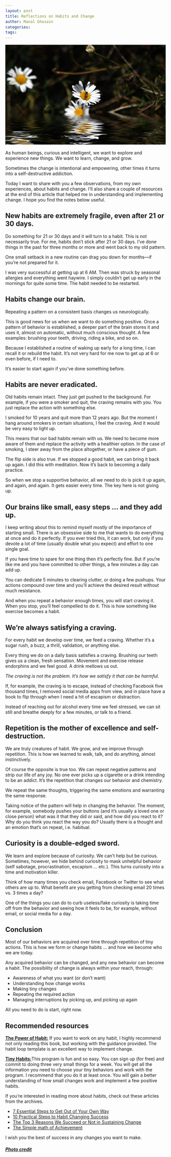```yaml
---
layout: post
title: Reflections on Habits and Change
author: Manal Ghosain
categories:
tags:
---
```


![Flower reflection](/images/flower-reflection.jpg)

As human beings, curious and intelligent, we want to explore and experience new things. We want to learn, change, and grow.

Sometimes the change is intentional and empowering, other times it turns into a self-destructive addiction.

Today I want to share with you a few observations, from my own experiences, about habits and change. I’ll also share a couple of resources at the end of this article that helped me in understanding and implementing change. I hope you find the notes below useful.

## New habits are extremely fragile, even after 21 or 30 days.

Do something for 21 or 30 days and it will turn to a habit. This is not necessarily true. For me, habits don’t stick after 21 or 30 days. I’ve done things in the past for three months or more and went back to my old pattern.

One small setback in a new routine can drag you down for months—if you’re not prepared for it.

I was very successful at getting up at 6 AM. Then was struck by seasonal allergies and everything went haywire. I simply couldn’t get up early in the mornings for quite some time. The habit needed to be restarted.

## Habits change our brain.

Repeating a pattern on a consistent basis changes us neurologically.

This is good news for us when we want to do something positive. Once a pattern of behavior is established, a deeper part of the brain stores it and uses it, almost on automatic, without much conscious thought. A few examples: brushing your teeth, driving, riding a bike, and so on.

Because I established a routine of waking up early for a long time, I can recall it or rebuild the habit. It’s not very hard for me now to get up at 6 or even before, if I need to.

It’s easier to start again if you’ve done something before.

## Habits are never eradicated.

Old habits remain intact. They just get pushed to the background. For example, if you were a smoker and quit, the craving remains with you. You just replace the action with something else.

I smoked for 10 years and quit more than 12 years ago. But the moment I hang around smokers in certain situations, I feel the craving. And it would be very easy to light up.

This means that our bad habits remain with us. We need to become more aware of them and replace the activity with a healthier option. In the case of smoking, I steer away from the place altogether, or have a piece of gum.

The flip side is also true. If we stopped a good habit, we can bring it back up again. I did this with meditation. Now it’s back to becoming a daily practice.

So when we stop a supportive behavior, all we need to do is pick it up again, and again, and again. It gets easier every time. The key here is not giving up.

## Our brains like small, easy steps … and they add up.

I keep writing about this to remind myself mostly of the importance of starting small. There is an obsessive side to me that wants to do everything at once and do it perfectly. If you ever tried this, it can work, but only if you devote a lot of time (usually double what you expect) and effort to one single goal.

If you have time to spare for one thing then it’s perfectly fine. But if you’re like me and you have committed to other things, a few minutes a day can add up.

You can dedicate 5 minutes to clearing clutter, or doing a few pushups. Your actions compound over time and you’ll achieve the desired result without much resistance.

And when you repeat a behavior enough times, you will start craving it. When you stop, you’ll feel compelled to do it. This is how something like exercise becomes a habit.

## We’re always satisfying a craving.

For every habit we develop over time, we feed a craving. Whether it’s a sugar rush, a buzz, a thrill, validation, or anything else.

Every thing we do on a daily basis satisfies a craving. Brushing our teeth gives us a clean, fresh sensation. Movement and exercise release endorphins and we feel good. A drink mellows us out.

*The craving is not the problem. It’s how we satisfy it that can be harmful.*

If, for example, the craving is to escape, instead of checking Facebook five thousand times, I removed social media apps from view, and in place have a book to flip through when I need a hit of escapism or distraction.

Instead of reaching out for alcohol every time we feel stressed, we can sit still and breathe deeply for a few minutes, or talk to a friend.

## Repetition is the mother of excellence and self-destruction.

We are truly creatures of habit. We grow, and we improve through repetition. This is how we learned to walk, talk, and do anything, almost instinctively.

Of course the opposite is true too. We can repeat negative patterns and strip our life of any joy. No one ever picks up a cigarette or a drink intending to be an addict. It’s the repetition that changes our behavior and chemistry.

We repeat the same thoughts, triggering the same emotions and warranting the same response.

Taking notice of the pattern will help in changing the behavior. The moment, for example, somebody pushes your buttons (and it’s usually a loved one or close person) what was it that they did or said, and how did you react to it? Why do you think you react the way you do? Usually there is a thought and an emotion that’s on repeat, i.e. habitual.

## Curiosity is a double-edged sword.

We learn and explore because of curiosity. We can’t help but be curious. Sometimes, however, we hide behind curiosity to mask unhelpful behavior (self sabotage, procrastination, escapism … etc.). This turns curiosity into a time and motivation killer.

Think of how many times you check email, Facebook or Twitter to see what others are up to. What benefit are you getting from checking email 20 times vs. 3 times a day?

One of the things you can do to curb useless/fake curiosity is taking time off from the behavior and seeing how it feels to be, for example, without email, or social media for a day.

## Conclusion

Most of our behaviors are acquired over time through repetition of tiny actions. This is how we form or change habits … and how we become who we are today. 

Any acquired behavior can be changed, and any new behavior can become a habit. The possibility of change is always within your reach, through: 

  * Awareness of what you want (or don’t want)
  * Understanding how change works
  * Making tiny changes
  * Repeating the required action
  * Managing interruptions by picking up, and picking up again

All you need to do is start, right now. 

## Recommended resources

[**The Power of Habit:**](http://charlesduhigg.com/the-power-of-habit/) If you want to work on any habit, I highly recommend not only reading this book, but working with the guidance provided. The habit loop template is an excellent way to implement change. 

[**Tiny Habits:**](http://tinyhabits.com/)This program is fun and so easy. You can sign up (for free) and commit to doing three very small things for a week. You will get all the information you need to choose your tiny behaviors and work with the program. I recommend that you do it at least once. You will gain a better understanding of how small changes work and implement a few positive habits. 

If you’re interested in reading more about habits, check out these articles from the archives. 

- [7 Essential Steps to Get Out of Your Own Way](/7-essential-steps-to-get-out-of-your-own-way/)
- [10 Practical Steps to Habit Changing Success](/10-practical-steps-to-habit-changing-success/)
- [The Top 3 Reasons We Succeed or Not in Sustaining Change](/the-top-3-reasons-we-succeed-or-not-in-sustaining-change/)
- [The Simple math of Achievement](/the-simple-math-of-achievement/)

I wish you the best of success in any changes you want to make.

##### [Photo credit](http://www.flickr.com/photos/peasap/1472240082/)